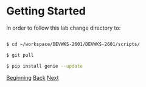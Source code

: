 # Getting Started

In order to follow this lab change directory to:

```bash

$ cd ~/workspace/DEVWKS-2601/DEVWKS-2601/scripts/

$ git pull

$ pip install genie --update

```



[Beginning](../README.md)   [Back](../README.md)  [Next](./step2.md)

